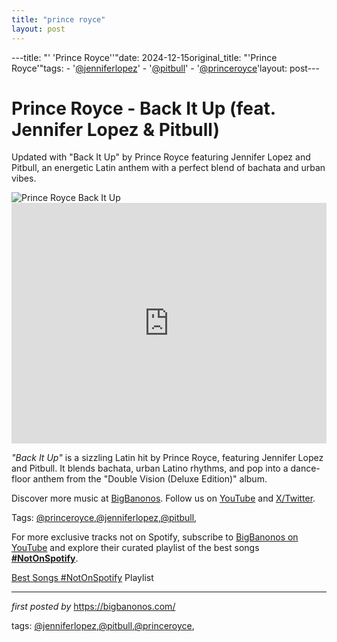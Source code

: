 ```yaml
---
title: "prince royce"
layout: post
---
```

---title: "' 'Prince Royce''"date: 2024-12-15original_title: "'Prince Royce'"tags:  - '[@jenniferlopez](/tags/jenniferlopez/)'  - '[@pitbull](/tags/pitbull/)'  - '[@princeroyce](/tags/princeroyce/)'layout: post---<!-- Title of the Post --><h1 >Prince Royce - Back It Up (feat. Jennifer Lopez & Pitbull)</h1> <!-- Introductory Text --><p >Updated with "Back It Up" by Prince Royce featuring Jennifer Lopez and Pitbull, an energetic Latin anthem with a perfect blend of bachata and urban vibes.</p> <!-- Featured Image --><div > <img src="https://www.billboard.com/wp-content/uploads/media/Prince-Royce-cr-Elastic-People-2020-billboard-1548.jpg?w=942&h=623&crop=1" alt="Prince Royce Back It Up" /></div> <!-- YouTube Video Embed --><div > <iframe width="100%" height="385" src="https://www.youtube.com/embed/9w9dXWU5nMI" title="Prince Royce - Back It Up (Official Video) ft. Jennifer Lopez, Pitbull" frameborder="0" allow="accelerometer; autoplay; clipboard-write; encrypted-media; gyroscope; picture-in-picture; web-share" referrerpolicy="strict-origin-when-cross-origin" allowfullscreen></iframe></div> <!-- Song Information --><div > <p><em>"Back It Up"</em> is a sizzling Latin hit by Prince Royce, featuring Jennifer Lopez and Pitbull. It blends bachata, urban Latino rhythms, and pop into a dance-floor anthem from the "Double Vision (Deluxe Edition)" album.</p></div> <!-- Footer Links --><div > <p>Discover more music at <a href="https://bigbanonos.com/" target="_blank">BigBanonos</a>. Follow us on <a href="https://www.youtube.com/[@BigBanonos](/tags/BigBanonos/)" target="_blank">YouTube</a> and <a href="https://x.com/bigbanonos" target="_blank">X/Twitter</a>.</p></div> <!-- Tags --><p >Tags: [@princeroyce](/tags/princeroyce/),[@jenniferlopez](/tags/jenniferlopez/),[@pitbull](/tags/pitbull/),</p><!--Subscribe and Playlist Links--><div>    <p>For more exclusive tracks not on Spotify, subscribe to <a href="https://www.youtube.com/[@BigBanonos](/tags/BigBanonos/)" target="_blank">BigBanonos on YouTube</a> and explore their curated playlist of the best songs <strong>[#NotOnSpotify](/tags/NotOnSpotify/)</strong>.</p>    <p><a href="https://www.youtube.com/playlist?list=PLtuNtuTatqI0kFahUCbtbfenC_ET5O_tr" target="_blank">Best Songs [#NotOnSpotify](/tags/NotOnSpotify/) Playlist<br /></a></p></div><hr /><p><em>first posted by</em> <a href="https://bigbanonos.com/" rel="noopener" target="_new">https://bigbanonos.com/</a></p><p>tags: [@jenniferlopez](/tags/jenniferlopez/),[@pitbull](/tags/pitbull/),[@princeroyce](/tags/princeroyce/),</p>